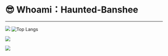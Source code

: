 #  😎 Whoami：Haunted-Banshee
----

![](https://github-readme-stats.vercel.app/api?username=Haunted-Banshee&show_icons=true&theme=dark&count_private=true) ![Top Langs](https://github-readme-stats.vercel.app/api/top-langs/?username=Haunted-Banshee&layout=compact&theme=tokyonight)

<img src="https://c-ssl.dtstatic.com/uploads/blog/202207/18/20220718214647_ed39c.thumb.1000_0.gif"/>


![](https://activity-graph.herokuapp.com/graph?username=Haunted-Banshee&theme=github)
